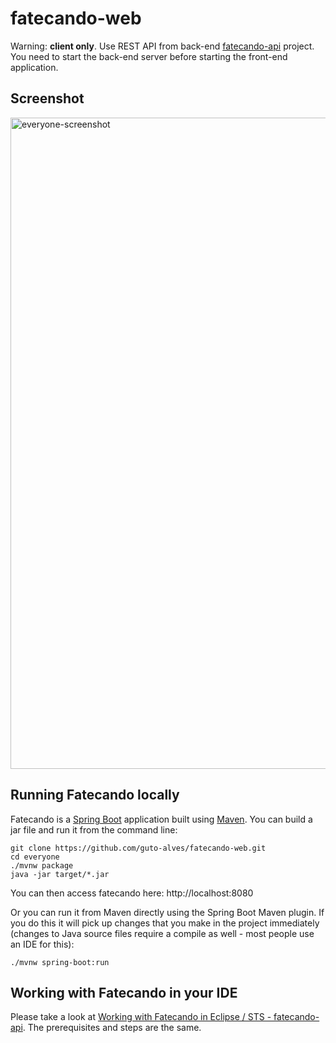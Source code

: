 # fatecando-web

Warning: <b>client only</b>. Use REST API from back-end [fatecando-api](https://github.com/guto-alves/fatecando-api) project. You need to start the back-end server before starting the front-end application.

## Screenshot
<img width="1042" alt="everyone-screenshot" src="https://user-images.githubusercontent.com/48946749/109454084-42a51280-7a32-11eb-8581-a989a47e66ce.png">

## Running Fatecando locally
Fatecando is a [Spring Boot](https://spring.io/guides/gs/spring-boot) application built using [Maven](https://spring.io/guides/gs/maven/). You can build a jar file and run it from the command line:

```
git clone https://github.com/guto-alves/fatecando-web.git
cd everyone
./mvnw package
java -jar target/*.jar
```

You can then access fatecando here: http://localhost:8080

Or you can run it from Maven directly using the Spring Boot Maven plugin. If you do this it will pick up changes that you make in the project immediately (changes to Java source files require a compile as well - most people use an IDE for this):

```
./mvnw spring-boot:run
```

## Working with Fatecando in your IDE

Please take a look at [Working with Fatecando in Eclipse / STS - fatecando-api](https://github.com/guto-alves/fatecando-api#working-with-fatecando-in-eclipse--spring-tool-suite-sts). The prerequisites and steps are the same. 

